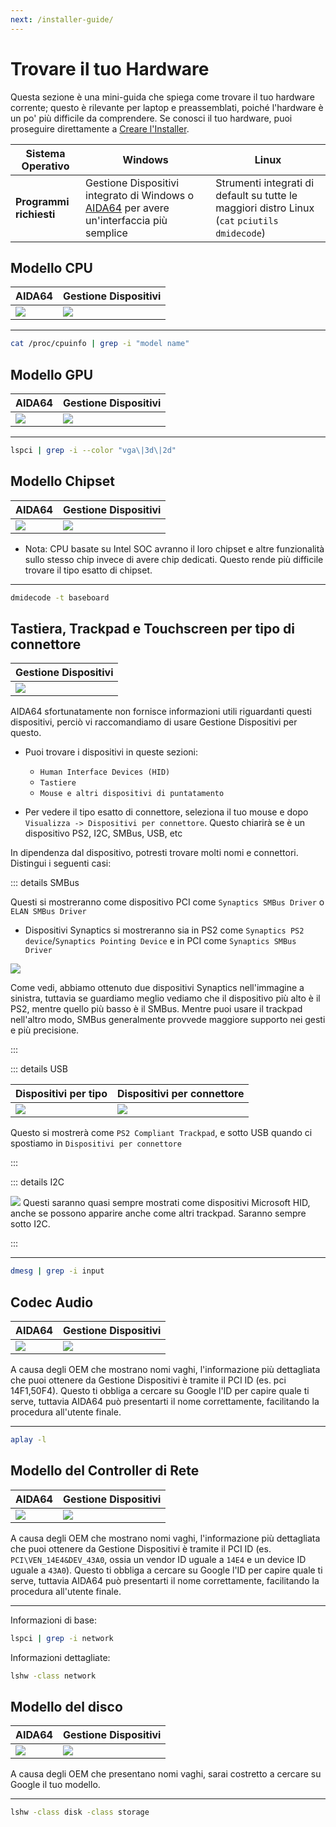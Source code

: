 ```yaml
---
next: /installer-guide/
---
```


# Trovare il tuo Hardware

Questa sezione è una mini-guida che spiega come trovare il tuo hardware corrente; questo è rilevante per laptop e preassemblati, poiché l'hardware è un po' più difficile da comprendere. Se conosci il tuo hardware, puoi proseguire direttamente a [Creare l'Installer](/installer-guide/).

| **Sistema Operativo** | Windows | Linux |
|-----------------------|---------|-------|
| **Programmi richiesti** | Gestione Dispositivi integrato di Windows o [AIDA64](https://www.aida64.com/downloads) per avere un'interfaccia più semplice | Strumenti integrati di default su tutte le maggiori distro Linux (`cat` `pciutils` `dmidecode`) |

## Modello CPU

| AIDA64 | Gestione Dispositivi|
| :--- | :--- |
| ![](./images/finding-hardware-md/cpu-model-aida64.png) | ![](./images/finding-hardware-md/cpu-model-devicemanager.png) |

---

```sh
cat /proc/cpuinfo | grep -i "model name"
```

## Modello GPU

| AIDA64 | Gestione Dispositivi|
| :--- | :--- |
| ![](./images/finding-hardware-md/GPU-model-aida64.png) | ![](./images/finding-hardware-md/GPU-model-devicemanager.png) |

---

```sh
lspci | grep -i --color "vga\|3d\|2d"
```

## Modello Chipset

| AIDA64 | Gestione Dispositivi|
| :--- | :--- |
| ![](./images/finding-hardware-md/chipset-model-aida64.png) | ![](./images/finding-hardware-md/chipset-model-devicemanager.png) |

* Nota: CPU basate su Intel SOC avranno il loro chipset e altre funzionalità sullo stesso chip invece di avere chip dedicati. Questo rende più difficile trovare il tipo esatto di chipset.

---

```sh
dmidecode -t baseboard
```

## Tastiera, Trackpad e Touchscreen per tipo di connettore

| Gestione Dispositivi |
| :--- |
| ![](./images/finding-hardware-md/trackpad-model-devicemanager.png) |

AIDA64 sfortunatamente non fornisce informazioni utili riguardanti questi dispositivi, perciò vi raccomandiamo di usare Gestione Dispositivi per questo.

* Puoi trovare i dispositivi in queste sezioni:
  * `Human Interface Devices (HID)`
  * `Tastiere`
  * `Mouse e altri dispositivi di puntatamento`

* Per vedere il tipo esatto di connettore, seleziona il tuo mouse e dopo `Visualizza -> Dispositivi per connettore`. Questo chiarirà se è un dispositivo PS2, I2C, SMBus, USB, etc

In dipendenza dal dispositivo, potresti trovare molti nomi e connettori. Distingui i seguenti casi:
  
::: details SMBus
  
Questi si mostreranno come dispositivo PCI come `Synaptics SMBus Driver` o `ELAN SMBus Driver`

* Dispositivi Synaptics si mostreranno sia in PS2 come `Synaptics PS2 device`/`Synaptics Pointing Device` e in PCI come `Synaptics SMBus Driver`

![](./images/finding-hardware-md/Windows-SMBus-Device.png)

Come vedi, abbiamo ottenuto due dispositivi Synaptics nell'immagine a sinistra, tuttavia se guardiamo meglio vediamo che il dispositivo più alto è il PS2, mentre quello più basso è il SMBus. Mentre puoi usare il trackpad nell'altro modo, SMBus generalmente provvede maggiore supporto nei gesti e più precisione.

:::

::: details USB

| Dispositivi per tipo | Dispositivi per connettore |
| :--- | :--- |
| ![](./images/finding-hardware-md/USB-trackpad-normal.png) | ![](./images/finding-hardware-md/USB-trackpad-by-connection.png)

Questo si mostrerà come `PS2 Compliant Trackpad`, e sotto USB quando ci spostiamo in `Dispositivi per connettore`

:::

::: details I2C

![](./images/finding-hardware-md/i2c-trackpad.png)
Questi saranno quasi sempre mostrati come dispositivi Microsoft HID, anche se possono apparire anche come altri trackpad. Saranno sempre sotto I2C.

:::

---

```sh
dmesg | grep -i input
```
  
## Codec Audio

| AIDA64 | Gestione Dispositivi|
| :--- | :--- |
| ![](./images/finding-hardware-md/audio-controller-aida64.png) | ![](./images/finding-hardware-md/audio-controller-aida64.png.png) |

A causa degli OEM che mostrano nomi vaghi, l'informazione più dettagliata che puoi ottenere da Gestione Dispositivi è tramite il PCI ID (es. pci 14F1,50F4). Questo ti obbliga a cercare su Google l'ID per capire quale ti serve, tuttavia AIDA64 può presentarti il nome correttamente, facilitando la procedura all'utente finale.

---

```sh
aplay -l
```

## Modello del Controller di Rete

| AIDA64 | Gestione Dispositivi|
| :--- | :--- |
| ![](./images/finding-hardware-md/nic-model-aida64.png) | ![](./images/finding-hardware-md/nic-model-devicemanager.png) |

A causa degli OEM che mostrano nomi vaghi, l'informazione più dettagliata che puoi ottenere da Gestione Dispositivi è tramite il PCI ID (es. `PCI\VEN_14E4&DEV_43A0`, ossia un vendor ID uguale a `14E4` e un device ID uguale a `43A0`). Questo ti obbliga a cercare su Google l'ID per capire quale ti serve, tuttavia AIDA64 può presentarti il nome correttamente, facilitando la procedura all'utente finale.

---

Informazioni di base:

```sh
lspci | grep -i network
```

Informazioni dettagliate:

```sh
lshw -class network
```

## Modello del disco

| AIDA64 | Gestione Dispositivi|
| :--- | :--- |
| ![](./images/finding-hardware-md/disk-model-aida64.png) | ![](./images/finding-hardware-md/disk-model-devicemanager.png) |

A causa degli OEM che presentano nomi vaghi, sarai costretto a cercare su Google il tuo modello.

---

```sh
lshw -class disk -class storage
```
